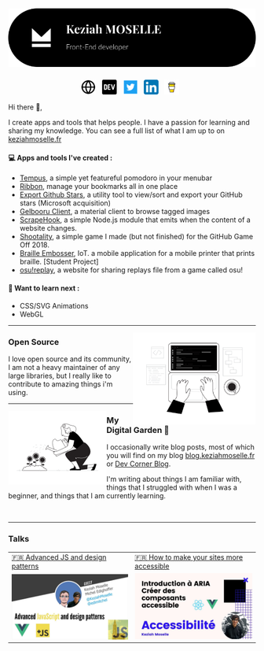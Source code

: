 # ![Keziah MOSELLE header](https://raw.githubusercontent.com/KeziahMoselle/KeziahMoselle/main/images/header.png)
<p align='center'>
<a href="https://keziahmoselle.fr"><img height="30" src="https://raw.githubusercontent.com/KeziahMoselle/KeziahMoselle/main/images/website.svg"></a>&nbsp;&nbsp;
<a href="https://dev.to/keziahmoselle"><img height="30" src="https://raw.githubusercontent.com/KeziahMoselle/KeziahMoselle/main/images/devto.svg"></a>&nbsp;&nbsp;
<a href="https://twitter.com/KeziahMoselle"><img height="30" src="https://raw.githubusercontent.com/KeziahMoselle/KeziahMoselle/main/images/twitter.png"></a>&nbsp;&nbsp;
<a href="https://www.linkedin.com/in/keziah-moselle/"><img height="30" src="https://raw.githubusercontent.com/KeziahMoselle/KeziahMoselle/main/images/linkedin.png"></a>&nbsp;&nbsp;
<a href="https://www.buymeacoffee.com/keziah"><img height="30" src="https://raw.githubusercontent.com/KeziahMoselle/KeziahMoselle/main/images/coffee.svg"></a>&nbsp;&nbsp;
</p>

Hi there 👋,

I create apps and tools that helps people.  I have a passion for learning and sharing my knowledge. You can see a full list of what I am up to on [keziahmoselle.fr](https://keziahmoselle.fr/)

#### 💻 Apps and tools I've created :

- [Tempus](https://tempus.keziahmoselle.fr/), a simple yet featureful pomodoro in your menubar
- [Ribbon](https://github.com/KeziahMoselle/ribbon), manage your bookmarks all in one place
- [Export Github Stars](https://export-github-stars.netlify.app/), a utility tool to view/sort and export your GitHub stars (Microsoft acquisition)
- [Gelbooru Client](https://github.com/KeziahMoselle/gelbooru-client), a material client to browse tagged images
- [ScrapeHook](https://github.com/KeziahMoselle/scrapehook), a simple Node.js module that emits when the content of a website changes.
- [Shootality](https://itch.io/jam/game-off-2018/rate/335819), a simple game I made (but not finished) for the GitHub Game Off 2018.
- [Braille Embosser](https://github.com/KeziahMoselle/braille-embosser), IoT. a mobile application for a mobile printer that prints braille. [Student Project]
- [osu!replay](https://github.com/KeziahMoselle/osu-replay), a website for sharing replays file from a game called osu!


#### 📖 Want to learn next :

- CSS/SVG Animations
- WebGL
 
---


<img width="250" align="right" src="https://raw.githubusercontent.com/KeziahMoselle/KeziahMoselle/main/images/coding.svg">
 
### Open Source

I love open source and its community,  I am not a heavy maintainer of any large libraries, but I really like to contribute to amazing things i'm using.

 ---

<a href="https://blog.keziahmoselle.fr/">
  <img width="200" align="left" src="https://raw.githubusercontent.com/KeziahMoselle/KeziahMoselle/main/images/watering_plant.svg">
</a>

### My Digital Garden 🌱

I occasionally write blog posts, most of which you will find on my blog [blog.keziahmoselle.fr](https://blog.keziahmoselle.fr/) or [Dev Corner Blog](https://dev-corner.netlify.app/).

I'm writing about things I am familiar with, things that I struggled with when I was a beginner, and things that I am currently learning.


&nbsp;

---

### Talks

<table>
  <tr>
    <td valign="top">
     <a href="https://youtu.be/UEOV1HQIEug">
      🇫🇷 Advanced JS and design patterns
     </a>
    </td>
    <td valign="top">
      <a href="https://youtu.be/8GiLpgGmOw4" style="display:block;">
       🇫🇷 How to make your sites more accessible
     </a>
    </td>
  </tr>
 <tr>
  <td>
   <img align="left" width="100%" src="https://raw.githubusercontent.com/KeziahMoselle/KeziahMoselle/main/images/advanced-js.jpg" alt="">
  </td>
  <td>
   <img width="100%" src="https://raw.githubusercontent.com/KeziahMoselle/KeziahMoselle/main/images/accessibility.jpg" alt="">
  </td>
 </tr>
</table>

